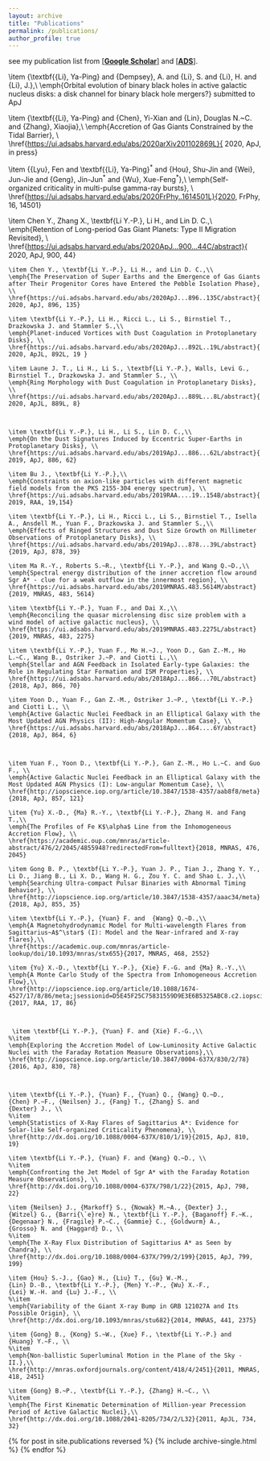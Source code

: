 ```yaml
---
layout: archive
title: "Publications"
permalink: /publications/
author_profile: true
---
```



see my publication list from [\[**Google Scholar**\]](https://scholar.google.com/citations?user=bGL6kUQAAAAJ&hl=en)
and [\[**ADS**\]](https://ui.adsabs.harvard.edu/user/libraries/PkFi6jPtRS-1GXEa9ugtGg).<br/>

\item {\textbf{{Li}, Ya-Ping} and {Dempsey}, A. and {Li}, S. and {Li}, H. and {Li}, J.},\\
    \emph{Orbital evolution of binary black holes in active galactic nucleus disks: a disk channel for binary black hole mergers?} submitted to ApJ

\item {\textbf{{Li}, Ya-Ping} and {Chen}, Yi-Xian and {Lin}, Douglas N.~C. and {Zhang}, Xiaojia},\\
    \emph{Accretion of Gas Giants Constrained by the Tidal Barrier}, \\
    \href{https://ui.adsabs.harvard.edu/abs/2020arXiv201102869L}{ 2020, ApJ, in press}

\item {{Lyu}, Fen and \textbf{{Li}, Ya-Ping}$^*$ and {Hou}, Shu-Jin and {Wei}, Jun-Jie and
         {Geng}, Jin-Jun$^*$ and {Wu}, Xue-Feng$^*$},\\
    \emph{Self-organized criticality in multi-pulse gamma-ray bursts}, \\
    \href{https://ui.adsabs.harvard.edu/abs/2020FrPhy..1614501L}{2020, FrPhy, 16, 14501}

\item Chen Y., Zhang X., \textbf{Li Y.-P.}, Li H., and Lin D. C.,\\
    \emph{Retention of Long-period Gas Giant Planets: Type II Migration Revisited}, \\
    \href{https://ui.adsabs.harvard.edu/abs/2020ApJ...900...44C/abstract}{ 2020, ApJ, 900, 44}
    
    \item Chen Y., \textbf{Li Y.-P.}, Li H., and Lin D. C.,\\
    \emph{The Preservation of Super Earths and the Emergence of Gas Giants after Their Progenitor Cores have Entered the Pebble Isolation Phase}, \\
    \href{https://ui.adsabs.harvard.edu/abs/2020ApJ...896..135C/abstract}{ 2020, ApJ, 896, 135}

    \item \textbf{Li Y.-P.}, Li H., Ricci L., Li S., Birnstiel T.,  Drazkowska J. and Stammler S.,\\
    \emph{Planet-induced Vortices with Dust Coagulation in Protoplanetary Disks}, \\
    \href{https://ui.adsabs.harvard.edu/abs/2020ApJ...892L..19L/abstract}{ 2020, ApJL, 892L, 19 }
    
    \item Laune J. T., Li H., Li S., \textbf{Li Y.-P.}, Walls, Levi G., Birnstiel T., Drazkowska J. and Stammler S., \\
    \emph{Ring Morphology with Dust Coagulation in Protoplanetary Disks}, \\
    \href{https://ui.adsabs.harvard.edu/abs/2020ApJ...889L...8L/abstract}{ 2020, ApJL, 889L, 8}

   

    \item \textbf{Li Y.-P.}, Li H., Li S., Lin D. C.,\\
    \emph{On the Dust Signatures Induced by Eccentric Super-Earths in Protoplanetary Disks}, \\
    \href{https://ui.adsabs.harvard.edu/abs/2019ApJ...886...62L/abstract}{ 2019, ApJ, 886, 62}
    
    \item Bu J., \textbf{Li Y.-P.},\\
    \emph{Constraints on axion-like particles with different magnetic field models from the PKS 2155-304 energy spectrum}, \\
    \href{https://ui.adsabs.harvard.edu/abs/2019RAA....19..154B/abstract}{ 2019, RAA, 19,154}

    \item \textbf{Li Y.-P.}, Li H., Ricci L., Li S., Birnstiel T., Isella A., Ansdell M., Yuan F., Drazkowska J. and Stammler S.,\\
    \emph{Effects of Ringed Structures and Dust Size Growth on Millimeter Observations of Protoplanetary Disks}, \\
    \href{https://ui.adsabs.harvard.edu/abs/2019ApJ...878...39L/abstract}{2019, ApJ, 878, 39}

    \item Ma R.-Y., Roberts S.~R., \textbf{Li Y.-P.}, and Wang Q.~D.,\\
    \emph{Spectral energy distribution of the inner accretion flow around Sgr A* - clue for a weak outflow in the innermost region}, \\
    \href{https://ui.adsabs.harvard.edu/abs/2019MNRAS.483.5614M/abstract}{2019, MNRAS, 483, 5614}

    \item \textbf{Li Y.-P.}, Yuan F., and Dai X.,\\
    \emph{Reconciling the quasar microlensing disc size problem with a wind model of active galactic nucleus}, \\
    \href{https://ui.adsabs.harvard.edu/abs/2019MNRAS.483.2275L/abstract}{2019, MNRAS, 483, 2275}

    \item \textbf{Li Y.-P.}, Yuan F., Mo H.~J., Yoon D., Gan Z.-M., Ho L.~C., Wang B., Ostriker J.~P. and Ciotti L.,\\
    \emph{Stellar and AGN Feedback in Isolated Early-type Galaxies: the Role in Regulating Star Formation and ISM Properties}, \\
    \href{https://ui.adsabs.harvard.edu/abs/2018ApJ...866...70L/abstract}{2018, ApJ, 866, 70}

    \item Yoon D., Yuan F., Gan Z.-M., Ostriker J.~P., \textbf{Li Y.-P.} and Ciotti L., \\
    \emph{Active Galactic Nuclei Feedback in an Elliptical Galaxy with the Most Updated AGN Physics (II): High-Angular Momentum Case}, \\
    \href{https://ui.adsabs.harvard.edu/abs/2018ApJ...864....6Y/abstract}{2018, ApJ, 864, 6}



    \item Yuan F., Yoon D., \textbf{Li Y.-P.}, Gan Z.-M., Ho L.~C. and Guo F., \\
    \emph{Active Galactic Nuclei Feedback in an Elliptical Galaxy with the Most Updated AGN Physics (I): Low-angular Momentum Case}, \\
    \href{http://iopscience.iop.org/article/10.3847/1538-4357/aab8f8/meta}{2018, ApJ, 857, 121}

    \item {Yu} X.-D., {Ma} R.-Y., \textbf{Li Y.-P.}, Zhang H. and Fang T.,\\
    \emph{The Profiles of Fe K$\alpha$ Line from the Inhomogeneous Accretion Flow}, \\
    \href{https://academic.oup.com/mnras/article-abstract/476/2/2045/4855948?redirectedFrom=fulltext}{2018, MNRAS, 476, 2045}

    \item Gong B. P., \textbf{Li Y.-P.}, Yuan J. P., Tian J., Zhang Y. Y., Li D., Jiang B., Li X. D., Wang H. G., Zou Y. C. and Shao L. J.,\\
    \emph{Searching Ultra-compact Pulsar Binaries with Abnormal Timing Behavior}, \\
    \href{http://iopscience.iop.org/article/10.3847/1538-4357/aaac34/meta}{2018, ApJ, 855, 35}

    \item \textbf{Li Y.-P.}, {Yuan} F. and  {Wang} Q.~D.,\\
    \emph{A Magnetohydrodynamic Model for Multi-wavelength Flares from Sagittarius~A$^\star$ (I): Model and the Near-infrared and X-ray flares},\\
    \href{https://academic.oup.com/mnras/article-lookup/doi/10.1093/mnras/stx655}{2017, MNRAS, 468, 2552}

    \item {Yu} X.-D., \textbf{Li Y.-P.}, {Xie} F.-G. and {Ma} R.-Y.,\\
    \emph{A Monte Carlo Study of the Spectra from Inhomogeneous Accretion Flow},\\
    \href{http://iopscience.iop.org/article/10.1088/1674-4527/17/8/86/meta;jsessionid=D5E45F25C75831559D9E3E6B5325ABC8.c2.iopscience.cld.iop.org}{2017, RAA, 17, 86}

    

     \item \textbf{Li Y.-P.}, {Yuan} F. and {Xie} F.-G.,\\
    %\item
    \emph{Exploring the Accretion Model of Low-Luminosity Active Galactic Nuclei with the Faraday Rotation Measure Observations},\\
    \href{http://iopscience.iop.org/article/10.3847/0004-637X/830/2/78}{2016, ApJ, 830, 78}



    \item \textbf{Li Y.-P.}, {Yuan} F., {Yuan} Q., {Wang} Q.~D.,
	{Chen} P.~F., {Neilsen} J., {Fang} T., {Zhang} S. and
	{Dexter} J., \\
    %\item
    \emph{Statistics of X-Ray Flares of Sagittarius A*: Evidence for Solar-like Self-organized Criticality Phenomena}, \\
    \href{http://dx.doi.org/10.1088/0004-637X/810/1/19}{2015, ApJ, 810, 19}

    \item \textbf{Li Y.-P.}, {Yuan} F. and {Wang} Q.~D., \\
    %\item
    \emph{Confronting the Jet Model of Sgr A* with the Faraday Rotation Measure Observations}, \\
    \href{http://dx.doi.org/10.1088/0004-637X/798/1/22}{2015, ApJ, 798, 22}

    \item {Neilsen} J., {Markoff} S., {Nowak} M.~A., {Dexter} J.,
	{Witzel} G., {Barri{\`e}re} N., \textbf{Li Y.-P.}, {Baganoff} F.~K.,
	{Degenaar} N., {Fragile} P.~C., {Gammie} C., {Goldwurm} A.,
	{Grosso} N. and {Haggard} D., \\
    %\item
    \emph{The X-Ray Flux Distribution of Sagittarius A* as Seen by Chandra}, \\
    \href{http://dx.doi.org/10.1088/0004-637X/799/2/199}{2015, ApJ, 799, 199}

    \item {Hou} S.-J., {Gao} H., {Liu} T., {Gu} W.-M.,
	{Lin} D.-B., \textbf{Li Y.-P.}, {Men} Y.-P., {Wu} X.-F.,
	{Lei} W.-H. and {Lu} J.-F., \\
    %\item
    \emph{Variability of the Giant X-ray Bump in GRB 121027A and Its Possible Origin}, \\
    \href{http://dx.doi.org/10.1093/mnras/stu682}{2014, MNRAS, 441, 2375}

    \item {Gong} B., {Kong} S.~W., {Xue} F., \textbf{Li Y.-P.} and
	{Huang} Y.~F., \\
    %\item
    \emph{Non-ballistic Superluminal Motion in the Plane of the Sky - II.},\\
    \href{http://mnras.oxfordjournals.org/content/418/4/2451}{2011, MNRAS, 418, 2451}

    \item {Gong} B.~P., \textbf{Li Y.-P.}, {Zhang} H.~C., \\
    %\item
    \emph{The First Kinematic Determination of Million-year Precession Period of Active Galactic Nuclei},\\
    \href{http://dx.doi.org/10.1088/2041-8205/734/2/L32}{2011, ApJL, 734, 32}
    

{% for post in site.publications reversed %}
  {% include archive-single.html %}
{% endfor %}


